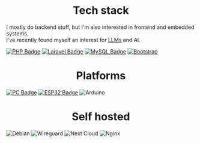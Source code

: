 # <div align="center"> Tech stack <div>

I mostly do backend stuff, but I'm also interested in frontend and embedded systems. 
<br> I've recently found myself an interest for [LLMs](https://en.wikipedia.org/wiki/Large_language_model) and AI.

[![PHP Badge](https://img.shields.io/badge/PHP-777BB4?style=for-the-badge&logo=php&logoColor=white)](#)
[![Laravel Badge](https://img.shields.io/badge/Laravel-FF2D20?style=for-the-badge&logo=laravel&logoColor=white)](#)
[![MySQL Badge](https://img.shields.io/badge/MySQL-005C84?style=for-the-badge&logo=mysql&logoColor=white)](#)
[![Bootstrap](https://img.shields.io/badge/bootstrap-%23563D7C.svg?style=for-the-badge&logo=bootstrap&logoColor=white)](#)

# <div align="center"> Platforms <div>

[![PC Badge](https://img.shields.io/badge/Framework-0078D6?style=for-the-badge&logo=windows&logoColor=white)](http://frame.work)
[![ESP32 Badge](https://img.shields.io/badge/espressif-E7352C?style=for-the-badge&logo=espressif&logoColor=white)](#)
![Arduino](https://img.shields.io/badge/-Arduino-00979D?style=for-the-badge&logo=Arduino&logoColor=white)


# <div align="center"> Self hosted<div> 

![Debian](https://img.shields.io/badge/Debian-A81D33?style=for-the-badge&logo=debian&logoColor=white)
![Wireguard](https://img.shields.io/badge/wireguard-%2388171A.svg?style=for-the-badge&logo=wireguard&logoColor=white)
![Next Cloud](https://img.shields.io/badge/Next%20Cloud-0B94DE?style=for-the-badge&logo=nextcloud&logoColor=white)
![Nginx](https://img.shields.io/badge/nginx-%23009639.svg?style=for-the-badge&logo=nginx&logoColor=white)
